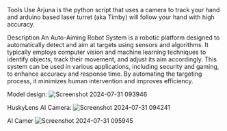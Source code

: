 Tools Use
Arjuna is the python script that uses a camera to track your hand and arduino based laser turret (aka Timby) will follow your hand with high accuracy.

Description
An Auto-Aiming Robot System is a robotic platform designed to automatically detect and aim at targets using sensors and algorithms. It typically employs computer vision and machine learning techniques to identify objects, track their movement, and adjust its aim accordingly. This system can be used in various applications, including security and gaming, to enhance accuracy and response time. By automating the targeting process, it minimizes human intervention and improves efficiency.

Model design:
![Screenshot 2024-07-31 093946](https://github.com/user-attachments/assets/5d3ce548-27cc-4310-b15b-35027c29a53b)

HuskyLens AI Camera:
![Screenshot 2024-07-31 094241](https://github.com/user-attachments/assets/7c860987-628d-40c3-9028-8b84670265b6)

AI Camer
![Screenshot 2024-07-31 095945](https://github.com/user-attachments/assets/af254269-f43b-4880-9382-3b0d74340026)
